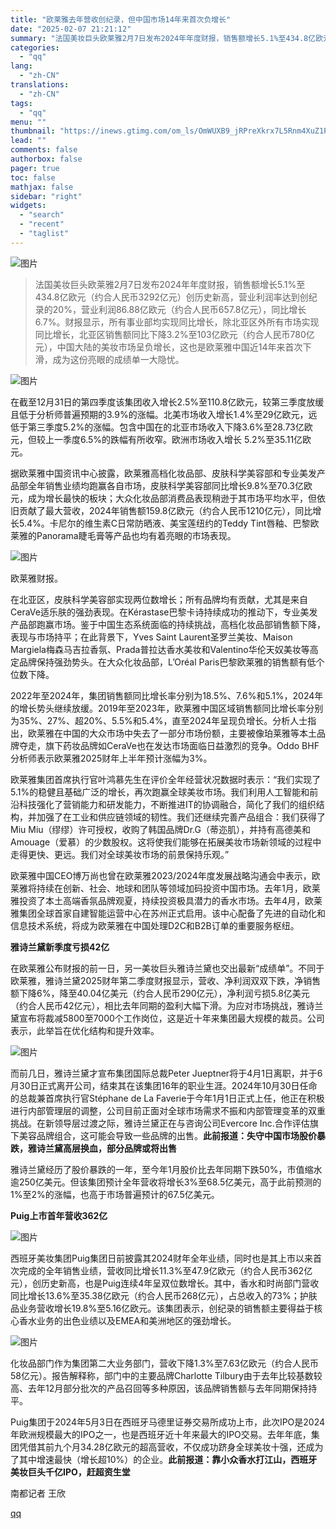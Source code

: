 ```yaml
---
title: "欧莱雅去年营收创纪录，但中国市场14年来首次负增长"
date: "2025-02-07 21:21:12"
summary: "法国美妆巨头欧莱雅2月7日发布2024年年度财报，销售额增长5.1%至434.8亿欧元（约合人民币3..."
categories:
  - "qq"
lang:
  - "zh-CN"
translations:
  - "zh-CN"
tags:
  - "qq"
menu: ""
thumbnail: "https://inews.gtimg.com/om_ls/OmWUXB9_jRPreXkrx7L5Rnm4XuZ1PZvAP6BKWjNvX0ju8AA_640360/0"
lead: ""
comments: false
authorbox: false
pager: true
toc: false
mathjax: false
sidebar: "right"
widgets:
  - "search"
  - "recent"
  - "taglist"
---
```


![图片](https://inews.gtimg.com/om_bt/OatWE4XVVf_NTmk5kuROduzqF2C9zJBVHn6XCbQ0da-TAAA/641)
> 法国美妆巨头欧莱雅2月7日发布2024年年度财报，销售额增长5.1%至434.8亿欧元（约合人民币3292亿元）创历史新高，营业利润率达到创纪录的20%，营业利润86.88亿欧元（约合人民币657.8亿元），同比增长6.7%。财报显示，所有事业部均实现同比增长，除北亚区外所有市场实现同比增长，北亚区销售额同比下降3.2%至103亿欧元（约合人民币780亿元），中国大陆的美妆市场呈负增长，这也是欧莱雅中国近14年来首次下滑，成为这份亮眼的成绩单一大隐忧。

![图片](https://inews.gtimg.com/om_bt/O6OsG8w3-5GAsb7pzJye8AM6sJAbuusz1SKJL1qxMSWosAA/641)

在截至12月31日的第四季度该集团收入增长2.5%至110.8亿欧元，较第三季度放缓且低于分析师普遍预期的3.9%的涨幅。北美市场收入增长1.4%至29亿欧元，远低于第三季度5.2%的涨幅。包含中国在的北亚市场收入下降3.6%至28.73亿欧元，但较上一季度6.5%的跌幅有所收窄。欧洲市场收入增长 5.2%至35.11亿欧元。  


据欧莱雅中国资讯中心披露，欧莱雅高档化妆品部、皮肤科学美容部和专业美发产品部全年销售业绩均跑赢各自市场，皮肤科学美容部同比增长9.8%至70.3亿欧元，成为增长最快的板块；大众化妆品部消费品表现稍逊于其市场平均水平，但依旧贡献了最大营收，2024年销售额159.8亿欧元（约合人民币1210亿元），同比增长5.4%。卡尼尔的维生素C日常防晒液、美宝莲纽约的Teddy Tint唇釉、巴黎欧莱雅的Panorama睫毛膏等产品也均有着亮眼的市场表现。

![图片](https://inews.gtimg.com/om_bt/ObURRzq7iq_Y-Pd52rh08R7Lpl4yAkK54GUr-qqCicgx8AA/641)

欧莱雅财报。

在北亚区，皮肤科学美容部实现两位数增长；所有品牌均有贡献，尤其是来自CeraVe适乐肤的强劲表现。在Kérastase巴黎卡诗持续成功的推动下，专业美发产品部跑赢市场。鉴于中国生态系统面临的持续挑战，高档化妆品部销售额下降，表现与市场持平；在此背景下，Yves Saint Laurent圣罗兰美妆、Maison Margiela梅森马吉拉香氛、Prada普拉达香水美妆和Valentino华伦天奴美妆等高定品牌保持强劲势头。在大众化妆品部，L’Oréal Paris巴黎欧莱雅的销售额有低个位数下降。

2022年至2024年，集团销售额同比增长率分别为18.5%、7.6%和5.1%，2024年的增长势头继续放缓。2019年至2023年，欧莱雅中国区域销售额同比增长率分别为35%、27%、超20%、5.5%和5.4%，直至2024年呈现负增长。分析人士指出，欧莱雅在中国的大众市场中失去了一部分市场份额，主要被像珀莱雅等本土品牌夺走，旗下药妆品牌如CeraVe也在发达市场面临日益激烈的竞争。Oddo BHF分析师表示欧莱雅2025财年上半年预计涨幅为3%。

欧莱雅集团首席执行官叶鸿慕先生在评价全年经营状况数据时表示：“我们实现了5.1%的稳健且基础广泛的增长，再次跑赢全球美妆市场。我们利用人工智能和前沿科技强化了营销能力和研发能力，不断推进IT的协调融合，简化了我们的组织结构，并加强了在工业和供应链领域的韧性。我们还继续完善产品组合：我们获得了Miu Miu（缪缪）许可授权，收购了韩国品牌Dr.G（蒂迩肌），并持有高德美和Amouage（爱慕）的少数股权。这将使我们能够在拓展美妆市场新领域的过程中走得更快、更远。我们对全球美妆市场的前景保持乐观。”

欧莱雅中国CEO博万尚也曾在欧莱雅2023/2024年度发展战略沟通会中表示，欧莱雅将持续在创新、社会、地球和团队等领域加码投资中国市场。去年1月，欧莱雅投资了本土高端香氛品牌观夏，持续投资极具潜力的香水市场。去年4月，欧莱雅集团全球首家自建智能运营中心在苏州正式启用。该中心配备了先进的自动化和信息技术系统，将成为欧莱雅在中国处理D2C和B2B订单的重要服务枢纽。

**雅诗兰黛新季度亏损42亿**

在欧莱雅公布财报的前一日，另一美妆巨头雅诗兰黛也交出最新“成绩单”。不同于欧莱雅，雅诗兰黛2025财年第二季度财报显示，营收、净利润双双下跌，净销售额下降6%，降至40.04亿美元（约合人民币290亿元），净利润亏损5.8亿美元（约合人民币42亿元），相比去年同期的盈利大幅下滑。为应对市场挑战，雅诗兰黛宣布将裁减5800至7000个工作岗位，这是近十年来集团最大规模的裁员。公司表示，此举旨在优化结构和提升效率。

![图片](https://inews.gtimg.com/om_bt/OKo76DVpY6rkscXn3AMLtcbjvvgK8K7LxZseJsxMkAxKUAA/641)

而前几日，雅诗兰黛才宣布集团国际总裁Peter Jueptner将于4月1日离职，并于6月30日正式离开公司，结束其在该集团16年的职业生涯。2024年10月30日任命的总裁兼首席执行官Stéphane de La Faverie于今年1月1日正式上任，他正在积极进行内部管理层的调整，公司目前正面对全球市场需求不振和内部管理变革的双重挑战。在新领导层过渡之际，雅诗兰黛正在与咨询公司Evercore Inc.合作评估旗下美容品牌组合，这可能会导致一些品牌的出售。**此前报道：失守中国市场股价暴跌，雅诗兰黛高层换血，部分品牌或将出售**

雅诗兰黛经历了股价暴跌的一年，至今年1月股价比去年同期下跌50%，市值缩水逾250亿美元。但该集团预计全年营收将增长3%至68.5亿美元，高于此前预测的1%至2%的涨幅，也高于市场普遍预计的67.5亿美元。

**Puig上市首年营收362亿**

![图片](https://inews.gtimg.com/om_bt/OaJFdEOHC2AA_7Y_eold79PUd2nwUAYqoMo5iEMnvNf2oAA/641)

西班牙美妆集团Puig集团日前披露其2024财年全年业绩，同时也是其上市以来首次完成的全年销售业绩，营收同比增长11.3%至47.9亿欧元（约合人民币362亿元），创历史新高，也是Puig连续4年呈双位数增长。其中，香水和时尚部门营收同比增长13.6%至35.38亿欧元（约合人民币268亿元），占总收入的73%；护肤品业务营收增长19.8%至5.16亿欧元。该集团表示，创纪录的销售额主要得益于核心香水业务的出色业绩以及EMEA和美洲地区的强劲增长。

![图片](https://inews.gtimg.com/om_bt/OfIYyw6LoLoZI6D9GXwzB8Fl50Fc5l4VT_d9ZuQRw2_UUAA/641)

化妆品部门作为集团第二大业务部门，营收下降1.3%至7.63亿欧元（约合人民币58亿元）。报告解释称，部门中的主要品牌Charlotte Tilbury由于去年比较基数较高、去年12月部分批次的产品召回等多种原因，该品牌销售额与去年同期保持持平。  


Puig集团于2024年5月3日在西班牙马德里证券交易所成功上市，此次IPO是2024年欧洲规模最大的IPO之一，也是西班牙近十年来最大的IPO交易。去年年底，集团凭借其前九个月34.28亿欧元的超高营收，不仅成功跻身全球美妆十强，还成为了其中增速最快（增长超10%）的企业。**此前报道：靠小众香水打江山，西班牙美妆巨头千亿IPO，赶超资生堂**

南都记者 王欣

[qq](https://new.qq.com/rain/a/20250207A08V7W00)
